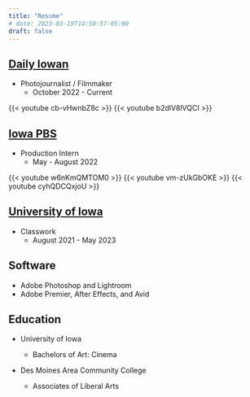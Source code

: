 ```yaml
---
title: "Resume"
# date: 2023-03-19T14:50:57-05:00
draft: false
---
```


## [Daily Iowan](https://dailyiowan.com/)

- Photojournalist / Filmmaker
  - October 2022 - Current

{{< youtube cb-vHwnbZ8c >}}
{{< youtube b2dlV8lVQCI >}}

## [Iowa PBS](https://www.iowapbs.org/)

- Production Intern
  - May - August 2022

{{< youtube w6nKmQMTOM0 >}}
{{< youtube vm-zUkGbOKE >}}
{{< youtube cyhQDCQxjoU >}}

## [University of Iowa](https://catalog.registrar.uiowa.edu/liberal-arts-sciences/cinematic-arts/cinema-minor/)

- Classwork
  - August 2021 - May 2023

## Software

- Adobe Photoshop and Lightroom
- Adobe Premier, After Effects, and Avid

## Education

- University of Iowa
  - Bachelors of Art: Cinema

- Des Moines Area Community College
  - Associates of Liberal Arts
